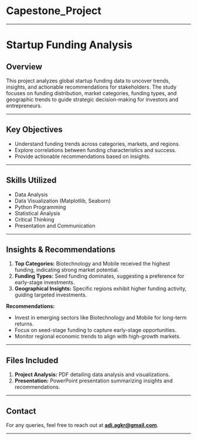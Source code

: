 # Capestone_Project


---

# Startup Funding Analysis

## Overview
This project analyzes global startup funding data to uncover trends, insights, and actionable recommendations for stakeholders. The study focuses on funding distribution, market categories, funding types, and geographic trends to guide strategic decision-making for investors and entrepreneurs.

---

## Key Objectives
- Understand funding trends across categories, markets, and regions.  
- Explore correlations between funding characteristics and success.  
- Provide actionable recommendations based on insights.  

---

## Skills Utilized
- Data Analysis  
- Data Visualization (Matplotlib, Seaborn)  
- Python Programming  
- Statistical Analysis  
- Critical Thinking  
- Presentation and Communication  

---

## Insights & Recommendations
1. **Top Categories:** Biotechnology and Mobile received the highest funding, indicating strong market potential.  
2. **Funding Types:** Seed funding dominates, suggesting a preference for early-stage investments.  
3. **Geographical Insights:** Specific regions exhibit higher funding activity, guiding targeted investments.  

**Recommendations:**  
- Invest in emerging sectors like Biotechnology and Mobile for long-term returns.  
- Focus on seed-stage funding to capture early-stage opportunities.  
- Monitor regional economic trends to align with high-growth markets.  

---

## Files Included
1. **Project Analysis:** PDF detailing data analysis and visualizations.  
2. **Presentation:** PowerPoint presentation summarizing insights and recommendations.  

---

## Contact
For any queries, feel free to reach out at **adi.agkr@gmail.com**.  

---
